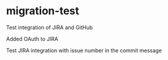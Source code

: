 # migration-test
Test integration of JIRA and GitHub

Added OAuth to JIRA

Test JIRA integration with issue number in the commit message
